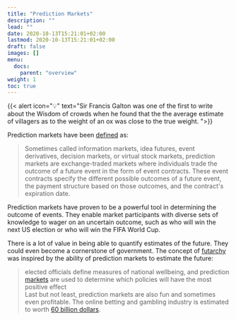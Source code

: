 ```yaml
---
title: "Prediction Markets"
description: ""
lead: ""
date: 2020-10-13T15:21:01+02:00
lastmod: 2020-10-13T15:21:01+02:00
draft: false
images: []
menu: 
  docs:
    parent: "overview"
weight: 1
toc: true
---
```


{{< alert icon="💡" text="Sir Francis Galton was one of the first to write about the Wisdom of crowds when he found that the the average estimate of villagers as to the weight of an ox was close to the true weight. ">}}

Prediction markets have been [defined](https://blog.gnosis.pm/the-power-of-prediction-markets-fedea0b71244) as:

> Sometimes called information markets, idea futures, event derivatives, decision markets, or virtual stock markets, prediction markets are exchange-traded markets where individuals trade the outcome of a future event in the form of event contracts. These event contracts specify the different possible outcomes of a future event, the payment structure based on those outcomes, and the contract's expiration date.

Prediction markets have proven to be a powerful tool in determining the outcome of events. They enable market participants with diverse sets of knowledge to wager on an uncertain outcome, such as who will win the next US election or who will win the FIFA World Cup.

There is a lot of value in being able to quantify estimates of the future. They could even become a cornerstone of government. The concept of [futarchy](https://en.wikipedia.org/wiki/Futarchy) was inspired by the ability of prediction markets to estimate the future:

> elected officials define measures of national wellbeing, and prediction  [markets](https://en.wikipedia.org/wiki/Prediction_market) are used to determine which policies will have the most positive effect\
Last but not least, prediction markets are also fun and sometimes even profitable. The online betting and gambling industry is estimated to worth [60 billion dollars](https://www.statista.com/statistics/270728/market-volume-of-online-gaming-worldwide/).